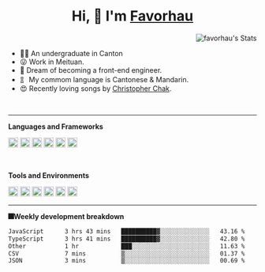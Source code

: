 <h1 align="center">Hi, 👋 I'm <a href="https://github.com/favorhau/">Favorhau</a></h2>



  <a href="https://github.com/favorhau" class="rich-diff-level-one">
      <img src="https://github-readme-stats.vercel.app/api?username=favorhau&hide=issues&title_color=7ebdff&text_color=777" alt="favorhau's Stats" align="right">
  </a>
  
<br />

- 👨‍🎓 An undergraduate in Canton
- 😜 Work in Meituan.
- 💪 Dream of becoming a front-end engineer.
- 訁 My commom language is Cantonese & Mandarin.
- 😍 Recently loving songs by [Christopher Chak](https://genius.com/artists/Christopher-chak).


<br />
<hr/>


**Languages and Frameworks**


<code><img height="20" src="https://shields.io/badge/style-Typescript-239DFF?logo=Typescript&style=flat-square&label=" alt="Python" title="Typescript"></code>
<code><img height="20" src="https://shields.io/badge/style-Javascript-yellow?logo=javascript&style=flat-square&label=" alt="Javacript" title="Javacript"></code>
<code><img height="20" src="https://shields.io/badge/style-Python-239DFF?logo=python&style=flat-square&label=" alt="Python" title="Python"></code>
<code><img height="20" src="https://shields.io/badge/style-React-117ACA?logo=react&style=flat-square&label=React" alt="React" title="React"></code>
<code><img height="20" src="https://shields.io/badge/style-C%2B%2B-green?logo=C%2B%2B&style=flat-square&label=" alt="C++" title="C++"></code>
<code><img height="20" src="https://shields.io/badge/style-Node.js-white?logo=node.js&style=flat-square&label=" alt="node" title="node"></code>

<br>

**Tools and Environments**

<code><img height="20" src="https://shields.io/badge/style-Visual Studio Code-007ACC?logo=Visual Studio Code&style=flat-square&label=" alt="Visual Studio Code" title="Visual Studio Code"></code>
<code><img height="20" src="https://shields.io/badge/style-Postman-white?logo=Postman&style=flat-square&label=" alt="Postman" title="Postman"></code>
<code><img height="20" src="https://shields.io/badge/style-macOS-black?logo=macOS&style=flat-square&label=" alt="macOS" title="macOS"></code>
<code><img height="20" src="https://shields.io/badge/style-Windows-blue?logo=windows&style=flat-square&label=" alt="windows" title="windows"></code>
<code><img height="20" src="https://shields.io/badge/style-Ubuntu-white?logo=ubuntu&style=flat-square&label=" alt="ubuntu" title="ubuntu"></code>
<code><img height="20" src="https://shields.io/badge/style-Centos-29ABE2?logo=Centos&style=flat-square&label=" alt="centos" title="centos"></code>

---
**🎆Weekly development breakdown**

<!--START_SECTION:waka-->

```txt
JavaScript      3 hrs 43 mins   ██████████▓░░░░░░░░░░░░░░   43.16 %
TypeScript      3 hrs 41 mins   ██████████▓░░░░░░░░░░░░░░   42.80 %
Other           1 hr            ███░░░░░░░░░░░░░░░░░░░░░░   11.63 %
CSV             7 mins          ▒░░░░░░░░░░░░░░░░░░░░░░░░   01.37 %
JSON            3 mins          ▒░░░░░░░░░░░░░░░░░░░░░░░░   00.69 %
```

<!--END_SECTION:waka-->
